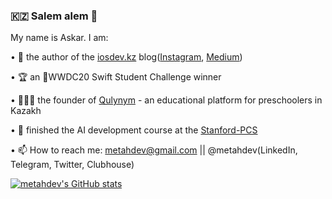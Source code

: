 ### 🇰🇿 Salem alem 👋 

My name is Askar. I am: 

• 📠 the author of the [iosdev.kz](https://iosdev.kz) blog([Instagram](https://instagram.com/iosdev.kz), [Medium](https://iosdev-kz.medium.com))

• 🏆 an WWDC20 Swift Student Challenge winner

• 👨🏻‍💻 the founder of [Qulynym](https://apps.apple.com/ru/app/qulynym/id1535210352) - an educational platform for preschoolers in Kazakh 

• 🤖 finished the AI development course at the [Stanford-PCS](https://spcs.stanford.edu)

• 📫 How to reach me: metahdev@gmail.com || @metahdev(LinkedIn, Telegram, Twitter, Clubhouse)

[![metahdev's GitHub stats](https://github-readme-stats.vercel.app/api?username=metahdev)](https://github.com/anuraghazra/github-readme-stats)

<!--
**MetahCoder/MetahCoder** is a ✨ _special_ ✨ repository because its `README.md` (this file) appears on your GitHub profile.

